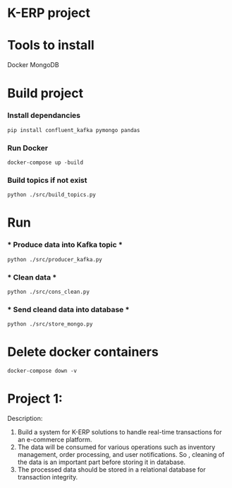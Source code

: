 # K-ERP project

# Tools to install
Docker
MongoDB

# Build project
### Install dependancies
```
pip install confluent_kafka pymongo pandas
```

### Run Docker
```
docker-compose up -build
```

### Build topics if not exist
```
python ./src/build_topics.py
```

# Run
  ### * Produce data into Kafka topic *
```
python ./src/producer_kafka.py 
```
  
  ### * Clean data *
```
python ./src/cons_clean.py
```

  ### * Send cleand data into database *
```  
python ./src/store_mongo.py
```

# Delete docker containers
```
docker-compose down -v
```

# Project 1:
Description:
1. Build a system for K-ERP solutions to handle real-time transactions
for an e-commerce platform.
2. The data will be consumed for various operations such as inventory
management, order processing, and user notifications. So , cleaning of
the data is an important part before storing it in database.
3. The processed data should be stored in a relational database for transaction integrity.
